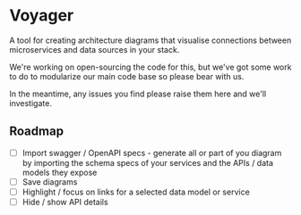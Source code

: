 # Voyager

A tool for creating architecture diagrams that visualise connections between microservices and data sources in your stack.

We're working on open-sourcing the code for this, but we've got some work to do to modularize our main code base so please bear with us.

In the meantime, any issues you find please raise them here and we'll investigate.


## Roadmap

- [ ] Import swagger / OpenAPI specs - generate all or part of you diagram by importing the schema specs of your services and the APIs / data models they expose
- [ ] Save diagrams 
- [ ] Highlight / focus on links for a selected data model or service
- [ ] Hide / show API details